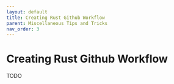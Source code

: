 ```yaml
---
layout: default
title: Creating Rust Github Workflow
parent: Miscellaneous Tips and Tricks
nav_order: 3
---
```


# Creating Rust Github Workflow

TODO